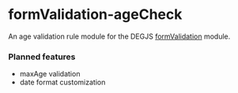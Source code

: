# formValidation-ageCheck
An age validation rule module for the DEGJS [formValidation](https://github.com/DEGJS/formValidation) module.


### Planned features
* maxAge validation
* date format customization